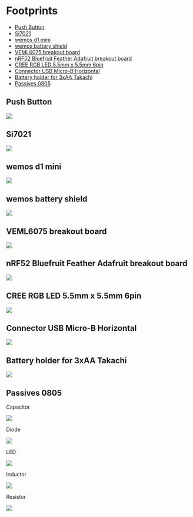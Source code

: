 # Footprints

<!-- START doctoc generated TOC please keep comment here to allow auto update -->
<!-- DON'T EDIT THIS SECTION, INSTEAD RE-RUN doctoc TO UPDATE -->

- [Push Button](#push-button)
- [Si7021](#si7021)
- [wemos d1 mini](#wemos-d1-mini)
- [wemos battery shield](#wemos-battery-shield)
- [VEML6075 breakout board](#veml6075-breakout-board)
- [nRF52 Bluefruit Feather Adafruit breakout board](#nrf52-bluefruit-feather-adafruit-breakout-board)
- [CREE RGB LED 5.5mm x 5.5mm 6pin](#cree-rgb-led-55mm-x-55mm-6pin)
- [Connector USB Micro-B Horizontal](#connector-usb-micro-b-horizontal)
- [Battery holder for 3xAA Takachi](#battery-holder-for-3xaa-takachi)
- [Passives 0805](#passives-0805)

<!-- END doctoc generated TOC please keep comment here to allow auto update -->

## Push Button

![](../images/footprints/Push_Button.png)

## Si7021

![](../images/footprints/Si7021.png)

## wemos d1 mini

![](../images/footprints/wemos_d1_mini.png)

## wemos battery shield

![](../images/footprints/wemos_battery_shield.png)

## VEML6075 breakout board

![](../images/footprints/VEML6075_breakout_board.png)

## nRF52 Bluefruit Feather Adafruit breakout board

![](../images/footprints/nrf52_bluefruit_Adafruit_breakout_board.png)

## CREE RGB LED 5.5mm x 5.5mm 6pin

![](../images/footprints/cree_rgb_led_55x55mm.png)

## Connector USB Micro-B Horizontal

![](../images/footprints/Connector_USB_Micro-B-Horizontal.png)

## Battery holder for 3xAA Takachi

![](../images/footprints/BatteryHolder_Takachi_3xAA.png)

## Passives 0805

Capacitor

![](../images/footprints/capacitor_0805.png)

Diode

![](../images/footprints/diode_0805.png)

LED

![](../images/footprints/led_0805.png)

Inductor

![](../images/footprints/inductor_0805.png)

Resistor

![](../images/footprints/resistor_0805.png)
